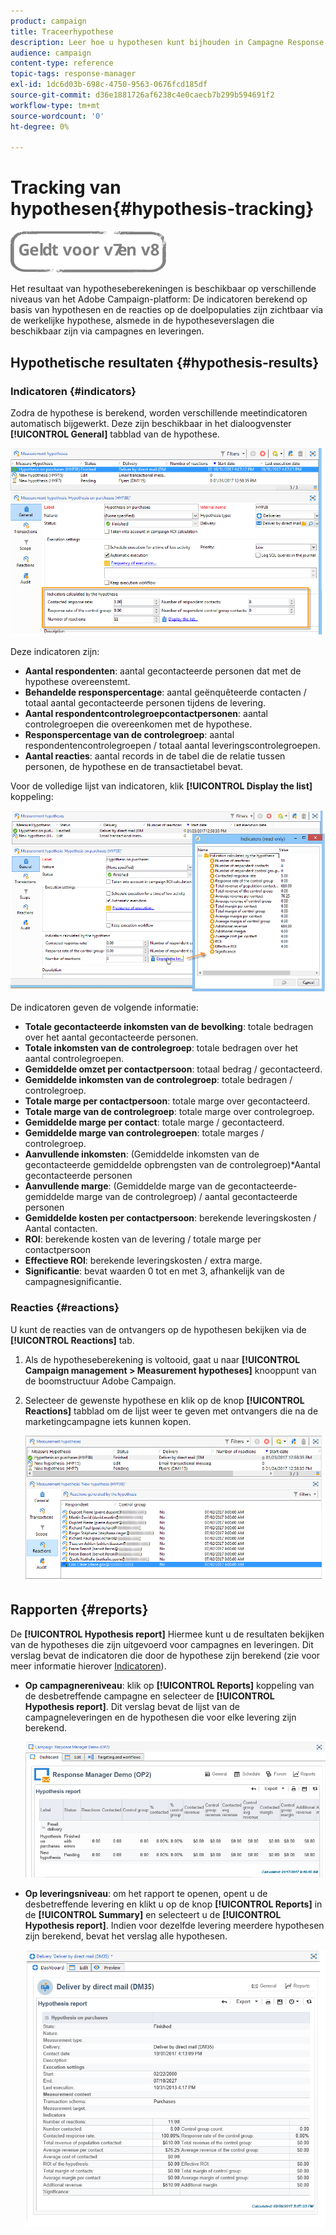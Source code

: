 ```yaml
---
product: campaign
title: Traceerhypothese
description: Leer hoe u hypothesen kunt bijhouden in Campagne Response Manager
audience: campaign
content-type: reference
topic-tags: response-manager
exl-id: 1dc6d03b-698c-4750-9563-0676fcd185df
source-git-commit: d36e1881726af6238c4e0caecb7b299b594691f2
workflow-type: tm+mt
source-wordcount: '0'
ht-degree: 0%

---
```


# Tracking van hypothesen{#hypothesis-tracking}

![](../../assets/common.svg)

Het resultaat van hypotheseberekeningen is beschikbaar op verschillende niveaus van het Adobe Campaign-platform: De indicatoren berekend op basis van hypothesen en de reacties op de doelpopulaties zijn zichtbaar via de werkelijke hypothese, alsmede in de hypotheseverslagen die beschikbaar zijn via campagnes en leveringen.

## Hypothetische resultaten {#hypothesis-results}

### Indicatoren {#indicators}

Zodra de hypothese is berekend, worden verschillende meetindicatoren automatisch bijgewerkt. Deze zijn beschikbaar in het dialoogvenster **[!UICONTROL General]** tabblad van de hypothese.

![](assets/response_hypothesis_delivery_example_010.png)

Deze indicatoren zijn:

* **Aantal respondenten**: aantal gecontacteerde personen dat met de hypothese overeenstemt.
* **Behandelde responspercentage**: aantal geënquêteerde contacten / totaal aantal gecontacteerde personen tijdens de levering.
* **Aantal respondentcontrolegroepcontactpersonen**: aantal controlegroepen die overeenkomen met de hypothese.
* **Responspercentage van de controlegroep**: aantal respondentencontrolegroepen / totaal aantal leveringscontrolegroepen.
* **Aantal reacties**: aantal records in de tabel die de relatie tussen personen, de hypothese en de transactietabel bevat.

Voor de volledige lijst van indicatoren, klik **[!UICONTROL Display the list]** koppeling:

![](assets/response_hypothesis_indicators_002.png)

De indicatoren geven de volgende informatie:

* **Totale gecontacteerde inkomsten van de bevolking**: totale bedragen over het aantal gecontacteerde personen.
* **Totale inkomsten van de controlegroep**: totale bedragen over het aantal controlegroepen.
* **Gemiddelde omzet per contactpersoon**: totaal bedrag / gecontacteerd.
* **Gemiddelde inkomsten van de controlegroep**: totale bedragen / controlegroep.
* **Totale marge per contactpersoon**: totale marge over gecontacteerd.
* **Totale marge van de controlegroep**: totale marge over controlegroep.
* **Gemiddelde marge per contact**: totale marge / gecontacteerd.
* **Gemiddelde marge van controlegroepen**: totale marges / controlegroep.
* **Aanvullende inkomsten**: (Gemiddelde inkomsten van de gecontacteerde gemiddelde opbrengsten van de controlegroep)&#42;Aantal gecontacteerde personen
* **Aanvullende marge**: (Gemiddelde marge van de gecontacteerde-gemiddelde marge van de controlegroep) / aantal gecontacteerde personen
* **Gemiddelde kosten per contactpersoon**: berekende leveringskosten / Aantal contacten.
* **ROI**: berekende kosten van de levering / totale marge per contactpersoon
* **Effectieve ROI**: berekende leveringskosten / extra marge.
* **Significantie**: bevat waarden 0 tot en met 3, afhankelijk van de campagnesignificantie.

### Reacties {#reactions}

U kunt de reacties van de ontvangers op de hypothesen bekijken via de **[!UICONTROL Reactions]** tab.

1. Als de hypotheseberekening is voltooid, gaat u naar **[!UICONTROL Campaign management > Measurement hypotheses]** knooppunt van de boomstructuur Adobe Campaign.
1. Selecteer de gewenste hypothese en klik op de knop **[!UICONTROL Reactions]** tabblad om de lijst weer te geven met ontvangers die na de marketingcampagne iets kunnen kopen.

   ![](assets/response_hypothesis_reactions_001.png)

## Rapporten {#reports}

De **[!UICONTROL Hypothesis report]** Hiermee kunt u de resultaten bekijken van de hypotheses die zijn uitgevoerd voor campagnes en leveringen. Dit verslag bevat de indicatoren die door de hypothese zijn berekend (zie voor meer informatie hierover [Indicatoren](#indicators)).

* **Op campagnereniveau**: klik op **[!UICONTROL Reports]** koppeling van de desbetreffende campagne en selecteer de **[!UICONTROL Hypothesis report]**. Dit verslag bevat de lijst van de campagneleveringen en de hypothesen die voor elke levering zijn berekend.

   ![](assets/response_hypothesis_campaign_report_001.png)

* **Op leveringsniveau**: om het rapport te openen, opent u de desbetreffende levering en klikt u op de knop **[!UICONTROL Reports]** in de **[!UICONTROL Summary]** en selecteert u de **[!UICONTROL Hypothesis report]**. Indien voor dezelfde levering meerdere hypothesen zijn berekend, bevat het verslag alle hypothesen.

   ![](assets/response_hypothesis_delivery_report_001.png)
